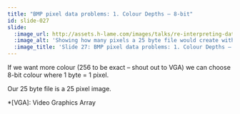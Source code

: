 ```yaml
---
title: "BMP pixel data problems: 1. Colour Depths – 8-bit"
id: slide-027
slide:
  :image_url: http://assets.h-lame.com/images/talks/re-interpreting-data/rubyconf-2023/slides/019.png
  :image_alt: 'Showing how many pixels a 25 byte file would create with a 8-bit colour depth: 25; text: 1. Colour depths; 8-bit: 1 byte = 1 pixel; 25 byte file; 25 pixel image'
  :image_title: 'Slide 27: BMP pixel data problems: 1. Colour Depths – 8-bit'
---
```

If we want more colour (256 to be exact – shout out to VGA) we can choose 8-bit colour where 1 byte = 1 pixel.

Our 25 byte file is a 25 pixel image.

*[VGA]: Video Graphics Array
